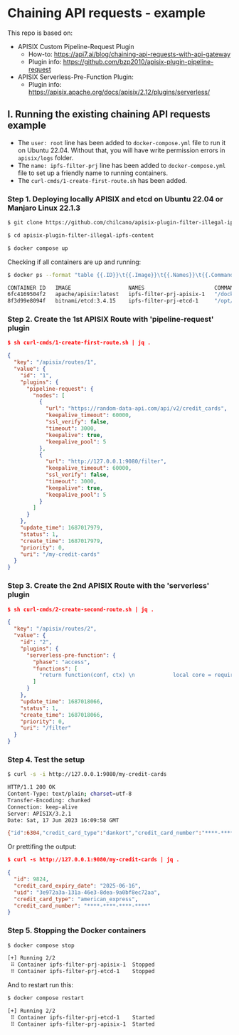 # Chaining API requests - example

This repo is based on:

- APISIX Custom Pipeline-Request Plugin
  * How-to: https://api7.ai/blog/chaining-api-requests-with-api-gateway
  * Plugin info: https://github.com/bzp2010/apisix-plugin-pipeline-request
- APISIX Serverless-Pre-Function Plugin:
  * Plugin info: https://apisix.apache.org/docs/apisix/2.12/plugins/serverless/


## I. Running the existing chaining API requests example 

- The `user: root` line has been added to  `docker-compose.yml` file to run it on Ubuntu 22.04. Without that, you will have write permission errors in `apisix/logs` folder.
- The `name: ipfs-filter-prj` line has been added to  `docker-compose.yml` file to set up a friendly name to running containers.
- The `curl-cmds/1-create-first-route.sh` has been added.


### Step 1. Deploying locally APISIX and etcd on Ubuntu 22.04 or Manjaro Linux 22.1.3

```sh
$ git clone https://github.com/chilcano/apisix-plugin-filter-illegal-ipfs-content

$ cd apisix-plugin-filter-illegal-ipfs-content

$ docker compose up
```
Checking if all containers are up and running:
```sh
$ docker ps --format "table {{.ID}}\t{{.Image}}\t{{.Names}}\t{{.Command}}"

CONTAINER ID   IMAGE                  NAMES                      COMMAND
6fc4169504f2   apache/apisix:latest   ipfs-filter-prj-apisix-1   "/docker-entrypoint.…"
8f3d99e8094f   bitnami/etcd:3.4.15    ipfs-filter-prj-etcd-1     "/opt/bitnami/script…"
```

### Step 2. Create the 1st APISIX Route with 'pipeline-request' plugin

```json
$ sh curl-cmds/1-create-first-route.sh | jq .

{
  "key": "/apisix/routes/1",
  "value": {
    "id": "1",
    "plugins": {
      "pipeline-request": {
        "nodes": [
          {
            "url": "https://random-data-api.com/api/v2/credit_cards",
            "keepalive_timeout": 60000,
            "ssl_verify": false,
            "timeout": 3000,
            "keepalive": true,
            "keepalive_pool": 5
          },
          {
            "url": "http://127.0.0.1:9080/filter",
            "keepalive_timeout": 60000,
            "ssl_verify": false,
            "timeout": 3000,
            "keepalive": true,
            "keepalive_pool": 5
          }
        ]
      }
    },
    "update_time": 1687017979,
    "status": 1,
    "create_time": 1687017979,
    "priority": 0,
    "uri": "/my-credit-cards"
  }
}
```


### Step 3. Create the 2nd APISIX Route with the 'serverless' plugin

```json
$ sh curl-cmds/2-create-second-route.sh | jq .

{
  "key": "/apisix/routes/2",
  "value": {
    "id": "2",
    "plugins": {
      "serverless-pre-function": {
        "phase": "access",
        "functions": [
          "return function(conf, ctx) \n            local core = require(\"apisix.core\")\n            local cjson = require(\"cjson.safe\")\n\n            -- Get the request body\n            local body = core.request.get_body()\n            -- Decode the JSON body\n            local decoded_body = cjson.decode(body)\n\n            -- Hide the credit card number\n            decoded_body.credit_card_number = \"****-****-****-****\"\n            core.response.exit(200, decoded_body); \n        end"
        ]
      }
    },
    "update_time": 1687018066,
    "status": 1,
    "create_time": 1687018066,
    "priority": 0,
    "uri": "/filter"
  }
}
```

### Step 4. Test the setup

```sh
$ curl -s -i http://127.0.0.1:9080/my-credit-cards

HTTP/1.1 200 OK
Content-Type: text/plain; charset=utf-8
Transfer-Encoding: chunked
Connection: keep-alive
Server: APISIX/3.2.1
Date: Sat, 17 Jun 2023 16:09:58 GMT

{"id":6304,"credit_card_type":"dankort","credit_card_number":"****-****-****-****","uid":"ae7ed660-26a2-496d-9556-33609c03aecf","credit_card_expiry_date":"2026-06-16"}
```


Or prettifing the output:
```json
$ curl -s http://127.0.0.1:9080/my-credit-cards | jq .

{
  "id": 9824,
  "credit_card_expiry_date": "2025-06-16",
  "uid": "3e972a3a-131a-46e3-8dea-9a0bf8ec72aa",
  "credit_card_type": "american_express",
  "credit_card_number": "****-****-****-****"
}
```

### Step 5. Stopping the Docker containers

```sh
$ docker compose stop

[+] Running 2/2
 ⠿ Container ipfs-filter-prj-apisix-1  Stopped                             10.9s
 ⠿ Container ipfs-filter-prj-etcd-1    Stopped                              0.4s
```

And to restart run this:
```sh
$ docker compose restart

[+] Running 2/2
 ⠿ Container ipfs-filter-prj-etcd-1    Started                             0.7s
 ⠿ Container ipfs-filter-prj-apisix-1  Started                             0.6s
```
